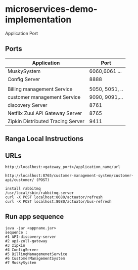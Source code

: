 # microservices-demo-implementation
Application	Port
## Ports

|     Application       |     Port          |
| ------------- | ------------- |
| MuskySystem | 6060,6061 ... |
| Config Server | 8888 |
|  |  |
| Billing management Service | 5050, 5051, ..  |
| customer management Service | 9090, 9091,... |
| discovery Server | 8761 |
| Netflix Zuul API Gateway Server | 8765 |
| Zipkin Distributed Tracing Server | 9411 |

## Ranga Local Instructions
## URLs
```
http://localhost:<gateway_port>/application_name/url

http://localhost:8765/customer-management-system/customer-api/customer/ (POST)
```
```
install rabbitmq
/usr/local/sbin/rabbitmq-server
curl -X POST localhost:8080/actuator/refresh
curl -X POST localhost:8080/actuator/bus-refresh
```

## Run app sequence 
```
java -jar <appname.jar>
sequence :
#1 API-discovery-server
#2 api-zull-gateway
#3 zipkin
#4 ConfigServer
#5 BillingManagemenetService
#6 CustomerManagementSystem
#7 MuskySystem
```